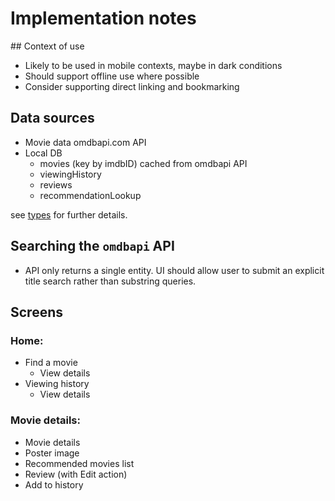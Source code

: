 # Implementation notes

## Context of use

- Likely to be used in mobile contexts, maybe in dark conditions
- Should support offline use where possible
- Consider supporting direct linking and bookmarking

## Data sources

- Movie data omdbapi.com API
- Local DB
  - movies (key by imdbID) cached from omdbapi API
  - viewingHistory
  - reviews
  - recommendationLookup

see [types](../src/types.ts) for further details.

## Searching the `omdbapi` API

- API only returns a single entity. UI should allow user to submit an explicit title search rather than substring queries.

## Screens

### Home:

- Find a movie
  - View details
- Viewing history
  - View details

### Movie details:

- Movie details
- Poster image
- Recommended movies list
- Review (with Edit action)
- Add to history
